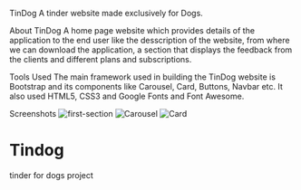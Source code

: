 TinDog
A tinder website made exclusively for Dogs.

About TinDog
A home page website which provides details of the application to the end user like the desscription of the website, from where we can download the application, a section that displays the feedback from the clients and different plans and subscriptions.

Tools Used
The main framework used in building the TinDog website is Bootstrap and its components like Carousel, Card, Buttons, Navbar etc. It also used HTML5, CSS3 and Google Fonts and Font Awesome.

Screenshots
![first-section](https://github.com/Gaurav-Void/Tindog/assets/114498597/52daa10c-2ad6-456f-a0e0-773a833a050a)
![Carousel](https://github.com/Gaurav-Void/Tindog/assets/114498597/4f5313ae-b70e-4aef-ab82-7966358a656b)
![Card](https://github.com/Gaurav-Void/Tindog/assets/114498597/b4449ee2-6317-4789-a89e-c5c5184e1afb)


# Tindog
tinder for dogs project
